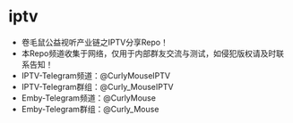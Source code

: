 # iptv
* 卷毛鼠公益视听产业链之IPTV分享Repo！
* 本Repo频道收集于网络，仅用于内部群友交流与测试，如侵犯版权请及时联系告知！
* IPTV-Telegram频道：@CurlyMouseIPTV 
* IPTV-Telegram群组：@Curly_MouseIPTV
* Emby-Telegram频道：@CurlyMouse 
* Emby-Telegram群组：@Curly_Mouse
